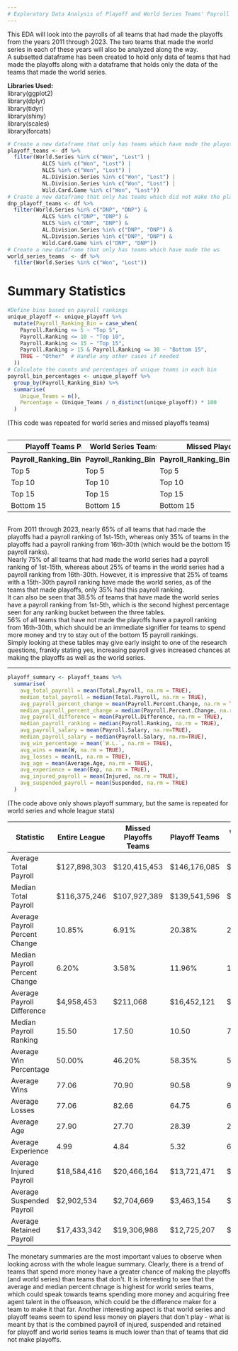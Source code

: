 ```yaml
---
# Exploratory Data Analysis of Playoff and World Series Teams' Payroll Data
---
```

This EDA will look into the payrolls of all teams that had made the playoffs from the years 2011 through 2023. The two teams that made the world series in each of these years will also be analyzed along the way.   
A subsetted dataframe has been created to hold only data of teams that had made the playoffs along with a dataframe that holds only the data of the teams that made the world series. 

**Libraries Used:**  
library(ggplot2)  
library(dplyr)  
library(tidyr)  
library(shiny)  
library(scales)  
library(forcats)  

```r
# Create a new dataframe that only has teams which have made the playoffs
playoff_teams <- df %>%
  filter(World.Series %in% c("Won", "Lost") |
           ALCS %in% c("Won", "Lost") |
           NLCS %in% c("Won", "Lost") |
           AL.Division.Series %in% c("Won", "Lost") |
           NL.Division.Series %in% c("Won", "Lost") |
           Wild.Card.Game %in% c("Won", "Lost"))
# Create a new dataframe that only has teams which did not make the playoffs
dnp_playoff_teams <- df %>%
  filter(World.Series %in% c("DNP", "DNP") &
           ALCS %in% c("DNP", "DNP") &
           NLCS %in% c("DNP", "DNP") &
           AL.Division.Series %in% c("DNP", "DNP") &
           NL.Division.Series %in% c("DNP", "DNP") &
           Wild.Card.Game %in% c("DNP", "DNP"))
# Create a new dataframe that only has teams which have made the ws
world_series_teams  <- df %>%
  filter(World.Series %in% c("Won", "Lost"))
```


# Summary Statistics

```r
#Define bins based on payroll rankings
unique_playoff <- unique_playoff %>%
  mutate(Payroll_Ranking_Bin = case_when(
    Payroll.Ranking <= 5 ~ "Top 5",
    Payroll.Ranking <= 10 ~ "Top 10",
    Payroll.Ranking <= 15 ~ "Top 15",
    Payroll.Ranking > 15 & Payroll.Ranking <= 30 ~ "Bottom 15",
    TRUE ~ "Other"  # Handle any other cases if needed
  ))
# Calculate the counts and percentages of unique teams in each bin
payroll_bin_percentages <- unique_playoff %>%
  group_by(Payroll_Ranking_Bin) %>%
  summarise(
    Unique_Teams = n(),
    Percentage = (Unique_Teams / n_distinct(unique_playoff)) * 100
  )
```
(This code was repeated for world series and missed playoffs teams)  

<div style="display: flex; justify-content: space-between;">
  <!-- First table: Playoff Teams Payroll Ranking Breakdown -->
  <table>
    <tr>
      <th colspan="3">Playoff Teams Payroll Ranking Breakdown</th>
    </tr>
    <tr>
      <th>Payroll_Ranking_Bin</th>
      <th>Unique_Teams</th>
      <th>Percentage</th>
    </tr>
    <tr>
      <td>Top 5</td>
      <td>35</td>
      <td>28.7%</td>
    </tr>
    <tr>
      <td>Top 10</td>
      <td>26</td>
      <td>21.3%</td>
    </tr>
    <tr>
      <td>Top 15</td>
      <td>19</td>
      <td>15.6%</td>
    </tr>
    <tr>
      <td>Bottom 15</td>
      <td>42</td>
      <td>34.4%</td>
    </tr>
  </table>

  <!-- Second table: World Series Teams Payroll Ranking Breakdown -->
  <table>
    <tr>
      <th colspan="3">World Series Teams Payroll Ranking Breakdown</th>
    </tr>
    <tr>
      <th>Payroll_Ranking_Bin</th>
      <th>Unique_Teams</th>
      <th>Percentage</th>
    </tr>
    <tr>
      <td>Top 5</td>
      <td>10</td>
      <td>38.5%</td>
    </tr>
    <tr>
      <td>Top 10</td>
      <td>7</td>
      <td>26.9%</td>
    </tr>
    <tr>
      <td>Top 15</td>
      <td>2</td>
      <td>7.69%</td>
    </tr>
    <tr>
      <td>Bottom 15</td>
      <td>7</td>
      <td>26.9%</td>
    </tr>
  </table>

  <!-- Third table: DNP Breakdown -->
  <table>
    <tr>
      <th colspan="3">Missed Playoffs Teams Breakdown</th>
    </tr>
    <tr>
      <th>Payroll_Ranking_Bin</th>
      <th>Unique_Teams</th>
      <th>Percentage</th>
    </tr>
    <tr>
      <td>Top 5</td>
      <td>35</td>
      <td>11.7%</td>
    </tr>
    <tr>
      <td>Top 10</td>
      <td>44</td>
      <td>14.8%</td>
    </tr>
    <tr>
      <td>Top 15</td>
      <td>51</td>
      <td>17.1%</td>
    </tr>
    <tr>
      <td>Bottom 15</td>
      <td>168</td>
      <td>56.4%</td>
    </tr>
  </table>
</div>


From 2011 through 2023, nearly 65% of all teams that had made the playoffs had a payroll ranking of 1st-15th, whereas only 35% of teams in the playoffs had a payroll ranking from 16th-30th (which would be the bottom 15 payroll ranks).  
Nearly 75% of all teams that had made the world series had a payroll ranking of 1st-15th, whereas about 25% of teams in the world series had a payroll ranking from 16th-30th. However, it is impressive that 25% of teams with a 15th-30th payroll ranking have made the world series, as of the 
teams that made playoffs, only 35% had this payroll ranking.   
It can also be seen that 38.5% of teams that have made the world series have a payroll ranking from 1st-5th, which is the second highest percentage seen for any ranking bucket between the three tables.  
56% of all teams that have not made the playoffs have a payroll ranking from 16th-30th, which should be an immediate signifier for teams to spend more money and try to stay out of the bottom 15 payroll rankings.   
Simply looking at these tables may give early insight to one of the research questions, frankly stating yes, increasing payroll gives increased chances at making the playoffs as well as the world series. 

--- 

```r
playoff_summary <- playoff_teams %>%
  summarise(
    avg_total_payroll = mean(Total.Payroll, na.rm = TRUE),
    median_total_payroll = median(Total.Payroll, na.rm = TRUE),
    avg_payroll_percent_change = mean(Payroll.Percent.Change, na.rm = TRUE),
    median_payroll_percent_change = median(Payroll.Percent.Change, na.rm = TRUE),
    avg_payroll_difference = mean(Payroll.Difference, na.rm = TRUE),
    median_payroll_ranking = median(Payroll.Ranking, na.rm = TRUE),
    avg_payroll_salary = mean(Payroll.Salary, na.rm=TRUE),
    median_payroll_salary = median(Payroll.Salary, na.rm=TRUE),
    avg_win_percentage = mean(`W.L.`, na.rm = TRUE),
    avg_wins = mean(W, na.rm = TRUE),
    avg_losses = mean(L, na.rm = TRUE),
    avg_age = mean(Average.Age, na.rm = TRUE),
    avg_experience = mean(Exp, na.rm = TRUE),
    avg_injured_payroll = mean(Injured, na.rm = TRUE),
    avg_suspended_payroll = mean(Suspended, na.rm = TRUE)
  )
```
(The code above only shows playoff summary, but the same is repeated for world series and whole league stats)  


| Statistic                         | Entire League           | Missed Playoffs Teams   | Playoff Teams           | World Series Teams     |
|-----------------------------------|-------------------------|-------------------------|-------------------------|------------------------|
| Average Total Payroll             | $127,898,303            | $120,415,453            | $146,176,085            | $154,443,976           |
| Median Total Payroll              | $116,375,246            | $107,927,389            | $139,541,596            | $141,063,248           |
| Average Payroll Percent Change    | 10.85%                  | 6.91%                   | 20.38%                  | 21.38%                 |
| Median Payroll Percent Change     | 6.20%                   | 3.58%                   | 11.96%                  | 15.54%                 |
| Average Payroll Difference        | $4,958,453              | $211,068                | $16,452,121             | $18,238,098            |
| Median Payroll Ranking            | 15.50                   | 17.50                   | 10.50                   | 7.50                   |
| Average Win Percentage            | 50.00%                  | 46.20%                  | 58.35%                  | 59.39%                 |
| Average Wins                      | 77.06                   | 70.90                   | 90.58                   | 90.73                  |
| Average Losses                    | 77.06                   | 82.66                   | 64.75                   | 63.35                  |
| Average Age                       | 27.90                   | 27.70                   | 28.39                   | 28.40                  |
| Average Experience                | 4.99                    | 4.84                    | 5.32                    | 6.74                   |
| Average Injured Payroll           | $18,584,416             | $20,466,164             | $13,721,471             | $15,277,480            |
| Average Suspended Payroll         | $2,902,534              | $2,704,669              | $3,463,154              | $1,000,000             |
| Average Retained Payroll          | $17,433,342             | $19,306,988             | $12,725,207             | $14,224,511            |


The monetary summaries are the most important values to observe when looking across with the whole league summary. Clearly, there is a trend of teams that spend more money have a greater chance of making the playoffs (and world series) than teams that don't. It is interesting to
see that the average and median percent chnage is highest for world series teams, which could speak towards teams spending more money and acquiring free agent talent in the offseason, which could be the difference maker for a team to make it that far. Another interesting aspect is that 
world series and playoff teams seem to spend less money on players that don't play - what is meant by that is the combined payroll of injured, suspended and retained for playoff and world series teams is much lower than that of teams that did not make playoffs.  
